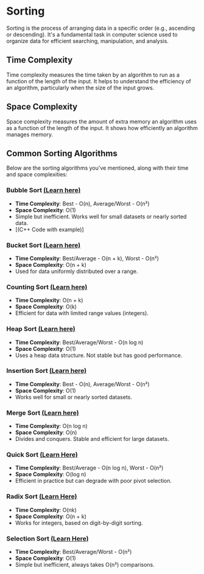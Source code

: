 # Sorting
Sorting is the process of arranging data in a specific order (e.g., ascending or descending). It's a fundamental task in computer science used to organize data for efficient searching, manipulation, and analysis.

## Time Complexity
Time complexity measures the time taken by an algorithm to run as a function of the length of the input. It helps to understand the efficiency of an algorithm, particularly when the size of the input grows.

## Space Complexity
Space complexity measures the amount of extra memory an algorithm uses as a function of the length of the input. It shows how efficiently an algorithm manages memory.

## Common Sorting Algorithms
Below are the sorting algorithms you've mentioned, along with their time and space complexities:

### Bubble Sort [(Learn here)](https://github.com/Harshsinghr/DSA-by-Harsh-Singh/blob/main/BubbleSort.cpp)
- **Time Complexity**: Best - O(n), Average/Worst - O(n²)
- **Space Complexity**: O(1)
- Simple but inefficient. Works well for small datasets or nearly sorted data.
- [(C++ Code with example)]

### Bucket Sort [(Learn here)](https://github.com/Harshsinghr/DSA-by-Harsh-Singh/blob/main/BucketSort.cpp)
- **Time Complexity**: Best/Average - O(n + k), Worst - O(n²)
- **Space Complexity**: O(n + k)
- Used for data uniformly distributed over a range.

### Counting Sort [(Learn here)](https://github.com/Harshsinghr/DSA-by-Harsh-Singh/blob/main/CountingSort.cpp)
- **Time Complexity**: O(n + k)
- **Space Complexity**: O(k)
- Efficient for data with limited range values (integers).

### Heap Sort [(Learn here)](https://github.com/Harshsinghr/DSA-by-Harsh-Singh/blob/main/HeapSort.cpp)
- **Time Complexity**: Best/Average/Worst - O(n log n)
- **Space Complexity**: O(1)
- Uses a heap data structure. Not stable but has good performance.

### Insertion Sort [(Learn here)](https://github.com/Harshsinghr/DSA-by-Harsh-Singh/blob/main/InsertionSort.cpp)
- **Time Complexity**: Best - O(n), Average/Worst - O(n²)
- **Space Complexity**: O(1)
- Works well for small or nearly sorted datasets.

### Merge Sort [(Learn here)](https://github.com/Harshsinghr/DSA-by-Harsh-Singh/blob/main/MergeSort.cpp)
- **Time Complexity**: O(n log n)
- **Space Complexity**: O(n)
- Divides and conquers. Stable and efficient for large datasets.

### Quick Sort [(Learn Here)](https://github.com/Harshsinghr/DSA-by-Harsh-Singh/blob/main/QuickSort.cpp)
- **Time Complexity**: Best/Average - O(n log n), Worst - O(n²)
- **Space Complexity**: O(log n)
- Efficient in practice but can degrade with poor pivot selection.

### Radix Sort [(Learn Here)](https://github.com/Harshsinghr/DSA-by-Harsh-Singh/blob/main/RadixSort.cpp)
- **Time Complexity**: O(nk)
- **Space Complexity**: O(n + k)
- Works for integers, based on digit-by-digit sorting.

### Selection Sort [(Learn Here)](https://github.com/Harshsinghr/DSA-by-Harsh-Singh/blob/main/SelectionSort.cpp)
- **Time Complexity**: Best/Average/Worst - O(n²)
- **Space Complexity**: O(1)
- Simple but inefficient, always takes O(n²) comparisons.

